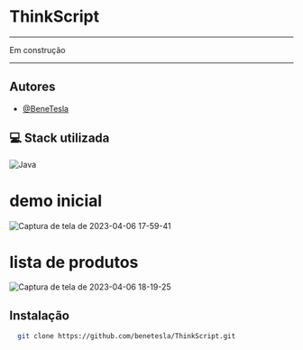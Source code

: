 # ThinkScript
****
Em construção
*****



## Autores

-  [@BeneTesla](https://github.com/benetesla)

## 💻 Stack utilizada

![Java](https://img.shields.io/badge/java-%23ED8B00.svg?style=for-the-badge&logo=java&logoColor=white) 

# demo inicial

![Captura de tela de 2023-04-06 17-59-41](https://user-images.githubusercontent.com/78994881/230493509-e5a287cf-0be6-4e69-a6db-5cce8e832562.png)

# lista de produtos

![Captura de tela de 2023-04-06 18-19-25](https://user-images.githubusercontent.com/78994881/230496067-46369f73-baa2-414c-b5ff-69619f5d45bc.png)

## Instalação


```bash
  git clone https://github.com/benetesla/ThinkScript.git
```
    
